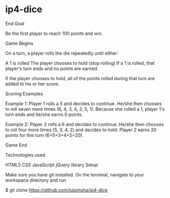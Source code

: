# ip4-dice

End Goal

Be the first player to reach 100 points and win.

Game Begins

On a turn, a player rolls the die repeatedly until either:

A 1 is rolled
The player chooses to hold (stop rolling)
If a 1 is rolled, that player's turn ends and no points are earned.

If the player chooses to hold, all of the points rolled during that turn are added to his or her score.

Scoring Examples

Example 1: Player 1 rolls a 5 and decides to continue. He/she then chooses to roll seven more times (6, 4, 3, 4, 2, 5, 1). Because she rolled a 1, player 1's turn ends and he/she earns 0 points.

Example 2: Player 2 rolls a 6 and decides to continue. He/she then chooses to roll four more times (5, 3, 4, 2) and decides to hold. Player 2 earns 20 points for this turn (6+5+3+4+2=20).

Game End

Technologies used

HTML5
CSS
JavaScript
jQuery library
Setup

Make sure you have git installed. On the terminal, navigate to your workspace directory and run

$ git clone  https://github.com/lulumoha/ip4-dice
